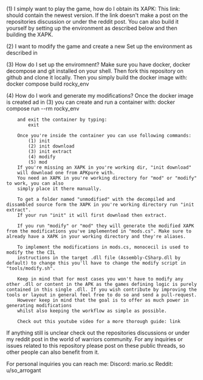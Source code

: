 (1) I simply want to play the game, how do I obtain its XAPK:
        This link: <URL> should contain the newest version. If the link doesn't
        make a post on the repositories discussion or under the reddit post.
        You can also build it yourself by setting up the environment as
        described below and then building the XAPK.

(2) I want to modify the game and create a new 
        Set up the environment as described in    

(3) How do I set up the enviromnent?
        Make sure you have docker, docker decompose and git installed on
        your shell.
        Then fork this repository on github and clone it locally.
        Then you simply build the docker image with:
            docker compose build rocky_env

(4) How do I work and generate my modifications?
        Once the docker image is created ad in (3) 
        you can create and run a container with:
            docker compose run --rm rocky_env

        and exit the container by typing:
            exit

        Once you're inside the container you can use following commands:
            (1) init
            (2) init download
            (3) init extract
            (4) modify
            (5) mod
        If you're missing an XAPK in you're working dir, "init download" 
        will download one from APKpure with.
        You need an XAPK in you're working directory for "mod" or "modify" to work, you can also
        simply place it there manually.

        To get a folder named "unmodified" with the decompiled and dissambled source form the XAPK in you're working directory run "init extract".
        If your run "init" it will first download then extract.

        If you run "modify" or "mod" they will generate the modified XAPK from the modifications you've implemented in "mods.cs". Make sure to already have a XAPK in your working directory and they're aliases.

        To implement the modifications in mods.cs, monocecil is used to modify the the CIL
        instructions in the target .dll file (Assembly-CSharp.dll by default) to change this you'll have to change the modify script in "tools/modify.sh". 
        
        Keep in mind that for most cases you won't have to modify any other .dll or content in the APK as the games defining logic is purely contained in this single .dll. If you wish contribute by improving the tools or layout in general feel free to do so and send a pull-request.
        However keep in mind that the goal is to offer as much power in generating modifications
        whilst also keeping the workflow as simple as possible.

        Check out this youtube video for a more thorough guide: link

If anything still is unclear check out the repositories discussions or under my reddit post in
the world of warriors community. For any inquiries or issues related to this repository please
post on these public threads, so other people can also benefit from it.


For personal inquiries you can reach me:
    Discord: mario.sc
    Reddit: u/so_arrogant
    